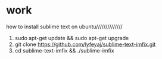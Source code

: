 work
====
how to install sublime text on ubuntu//////////////
1. sudo apt-get update && sudo apt-get upgrade
2. git clone https://github.com/lyfeyaj/sublime-text-imfix.git
3. cd sublime-text-imfix && ./sublime-imfix


